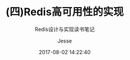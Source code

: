 ---
title: "(四)Redis高可用性的实现"
subtitle: "Redis设计与实现读书笔记"
date:       2017-08-02 14:22:40
author: "Jesse"
tags:
  - Redis
---